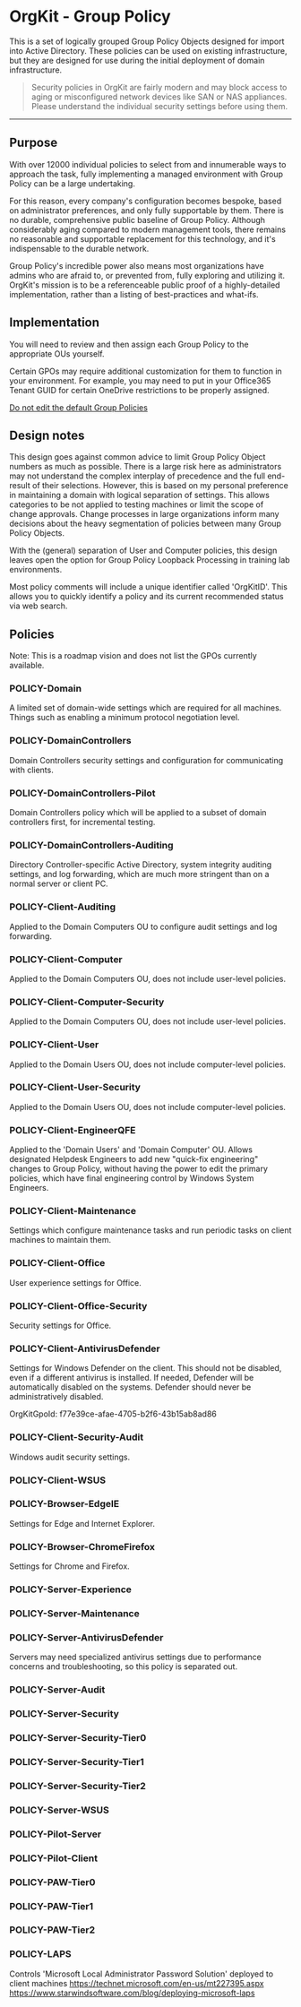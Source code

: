 
# OrgKit - Group Policy
This is a set of logically grouped Group Policy Objects designed for import into Active Directory. These policies can be used on existing infrastructure, but they are designed for use during the initial deployment of domain infrastructure.

> Security policies in OrgKit are fairly modern and may block access to aging or misconfigured network devices like SAN or NAS appliances. Please understand the individual security settings before using them.

****

## Purpose
With over 12000 individual policies to select from and innumerable ways to approach the task, fully implementing a managed environment with Group Policy can be a large undertaking.

For this reason, every company's configuration becomes bespoke, based on administrator preferences, and only fully supportable by them. There is no durable, comprehensive public baseline of Group Policy. Although considerably aging compared to modern management tools, there remains no reasonable and supportable replacement for this technology, and it's indispensable to the durable network.

Group Policy's incredible power also means most organizations have admins who are afraid to, or prevented from, fully exploring and utilizing it. OrgKit's mission is to be a referenceable public proof of a highly-detailed implementation, rather than a listing of best-practices and what-ifs.

## Implementation
You will need to review and then assign each Group Policy to the appropriate OUs yourself.

Certain GPOs may require additional customization for them to function in your environment. For example, you may need to put in your Office365 Tenant GUID for certain OneDrive restrictions to be properly assigned.

[Do not edit the default Group Policies](https://docs.microsoft.com/en-us/previous-versions/windows/it-pro/windows-server-2003/cc779159(v=ws.10))

## Design notes
This design goes against common advice to limit Group Policy Object numbers as much as possible. There is a large risk here as administrators may not understand the complex interplay of precedence and the full end-result of their selections.
However, this is based on my personal preference in maintaining a domain with logical separation of settings. This allows categories to be not applied to testing machines or limit the scope of change approvals. Change processes in large organizations inform many decisions about the heavy segmentation of policies between many Group Policy Objects.

With the (general) separation of User and Computer policies, this design leaves open the option for Group Policy Loopback Processing in training lab environments.

Most policy comments will include a unique identifier called 'OrgKitID'. This allows you to quickly identify a policy and its current recommended status via web search.

## Policies
Note: This is a roadmap vision and does not list the GPOs currently available.

### POLICY-Domain
A limited set of domain-wide settings which are required for all machines. Things such as enabling a minimum protocol negotiation level.

### POLICY-DomainControllers
Domain Controllers security settings and configuration for communicating with clients.

### POLICY-DomainControllers-Pilot
Domain Controllers policy which will be applied to a subset of domain controllers first, for incremental testing.

### POLICY-DomainControllers-Auditing
Directory Controller-specific Active Directory, system integrity auditing settings, and log forwarding, which are much more stringent than on a normal server or client PC.

### POLICY-Client-Auditing
Applied to the Domain Computers OU to configure audit settings and log forwarding.

### POLICY-Client-Computer
Applied to the Domain Computers OU, does not include user-level policies.

### POLICY-Client-Computer-Security
Applied to the Domain Computers OU, does not include user-level policies.

### POLICY-Client-User
Applied to the Domain Users OU, does not include computer-level policies.

### POLICY-Client-User-Security
Applied to the Domain Users OU, does not include computer-level policies.

### POLICY-Client-EngineerQFE
Applied to the 'Domain Users' and 'Domain Computer' OU. Allows designated Helpdesk Engineers to add new "quick-fix engineering" changes to Group Policy, without having the power to edit the primary policies, which have final engineering control by Windows System Engineers.

### POLICY-Client-Maintenance
Settings which configure maintenance tasks and run periodic tasks on client machines to maintain them.

### POLICY-Client-Office
User experience settings for Office.

### POLICY-Client-Office-Security
Security settings for Office.

### POLICY-Client-AntivirusDefender
Settings for Windows Defender on the client. This should not be disabled, even if a different antivirus is installed. If needed, Defender will be automatically disabled on the systems. Defender should never be administratively disabled.

OrgKitGpoId: f77e39ce-afae-4705-b2f6-43b15ab8ad86

### POLICY-Client-Security-Audit
Windows audit security settings.

### POLICY-Client-WSUS

### POLICY-Browser-EdgeIE
Settings for Edge and Internet Explorer.

### POLICY-Browser-ChromeFirefox
Settings for Chrome and Firefox.

### POLICY-Server-Experience

### POLICY-Server-Maintenance

### POLICY-Server-AntivirusDefender
Servers may need specialized antivirus settings due to performance concerns and troubleshooting, so this policy is separated out.

### POLICY-Server-Audit

### POLICY-Server-Security

### POLICY-Server-Security-Tier0

### POLICY-Server-Security-Tier1

### POLICY-Server-Security-Tier2

### POLICY-Server-WSUS

### POLICY-Pilot-Server

### POLICY-Pilot-Client

### POLICY-PAW-Tier0

### POLICY-PAW-Tier1

### POLICY-PAW-Tier2

### POLICY-LAPS
Controls 'Microsoft Local Administrator Password Solution' deployed to client machines
https://technet.microsoft.com/en-us/mt227395.aspx
https://www.starwindsoftware.com/blog/deploying-microsoft-laps

